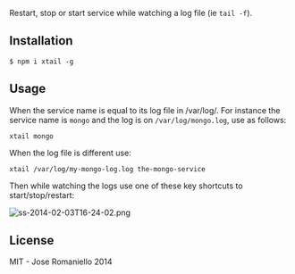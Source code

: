 Restart, stop or start service while watching a log file (ie `tail -f`).

## Installation

```
$ npm i xtail -g
```

## Usage

When the service name is equal to its log file in /var/log/. For instance the service name is `mongo` and the log is on `/var/log/mongo.log`, use as follows:

```
xtail mongo
```

When the log file is different use:

```
xtail /var/log/my-mongo-log.log the-mongo-service
```

Then while watching the logs use one of these key shortcuts to start/stop/restart:

![ss-2014-02-03T16-24-02.png](http://blog.auth0.com.s3.amazonaws.com/ss-2014-02-03T16-24-02.png)

## License

MIT - Jose Romaniello 2014
